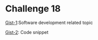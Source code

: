 
# Challenge 18

[Gist-1](https://gist.github.com/PrathamKiran/496d9ba8a4a11d2da5dcbaa0506b0f0a):Software development related topic

[Gist-2](https://gist.github.com/PrathamKiran/fa5a8c46522d2c4dd31eae9c290cc55b): Code snippet
